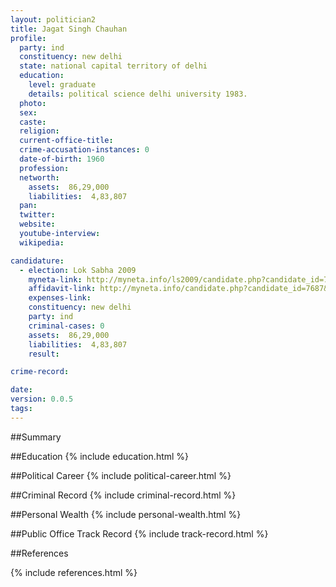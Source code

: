 ```yaml
---
layout: politician2
title: Jagat Singh Chauhan
profile: 
  party: ind
  constituency: new delhi
  state: national capital territory of delhi
  education: 
    level: graduate
    details: political science delhi university 1983.
  photo: 
  sex: 
  caste: 
  religion: 
  current-office-title: 
  crime-accusation-instances: 0
  date-of-birth: 1960
  profession: 
  networth: 
    assets:  86,29,000
    liabilities:  4,83,807
  pan: 
  twitter: 
  website: 
  youtube-interview: 
  wikipedia: 

candidature: 
  - election: Lok Sabha 2009
    myneta-link: http://myneta.info/ls2009/candidate.php?candidate_id=7687
    affidavit-link: http://myneta.info/candidate.php?candidate_id=7687&scan=original
    expenses-link: 
    constituency: new delhi 
    party: ind
    criminal-cases: 0
    assets:  86,29,000
    liabilities:  4,83,807
    result:  

crime-record: 

date: 
version: 0.0.5
tags: 
---
```

##Summary


##Education
{% include education.html %}


##Political Career
{% include political-career.html %}


##Criminal Record
{% include criminal-record.html %}


##Personal Wealth
{% include personal-wealth.html %}


##Public Office Track Record
{% include track-record.html %}


##References


{% include references.html %}